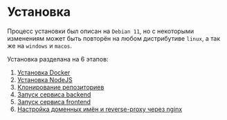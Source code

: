 # Установка

Процесс установки был описан на `Debian 11`, но с некоторыми изменениям может
быть повторён на любом дистрибутиве `linux`, а так же на `windows` и `macos`.

Установка разделана на 6 этапов:
1. [Установка Docker](./1-docker.md)
2. [Установка NodeJS](./2-node.md)
3. [Клонирование репозиториев](./3-repo-clone.md)
4. [Запуск сервиса backend](./4-backend.md)
5. [Запуск сервиса frontend](./5-frontemd.md)
6. [Настройка доменных имён и reverse-proxy через nginx](./6-domains.md)
